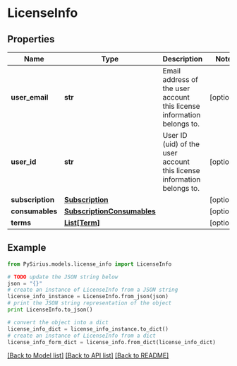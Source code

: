 # LicenseInfo


## Properties

Name | Type | Description | Notes
------------ | ------------- | ------------- | -------------
**user_email** | **str** | Email address of the user account this license information belongs to. | [optional] 
**user_id** | **str** | User ID (uid) of the user account this license information belongs to. | [optional] 
**subscription** | [**Subscription**](Subscription.md) |  | [optional] 
**consumables** | [**SubscriptionConsumables**](SubscriptionConsumables.md) |  | [optional] 
**terms** | [**List[Term]**](Term.md) |  | [optional] 

## Example

```python
from PySirius.models.license_info import LicenseInfo

# TODO update the JSON string below
json = "{}"
# create an instance of LicenseInfo from a JSON string
license_info_instance = LicenseInfo.from_json(json)
# print the JSON string representation of the object
print LicenseInfo.to_json()

# convert the object into a dict
license_info_dict = license_info_instance.to_dict()
# create an instance of LicenseInfo from a dict
license_info_form_dict = license_info.from_dict(license_info_dict)
```
[[Back to Model list]](../README.md#documentation-for-models) [[Back to API list]](../README.md#documentation-for-api-endpoints) [[Back to README]](../README.md)


